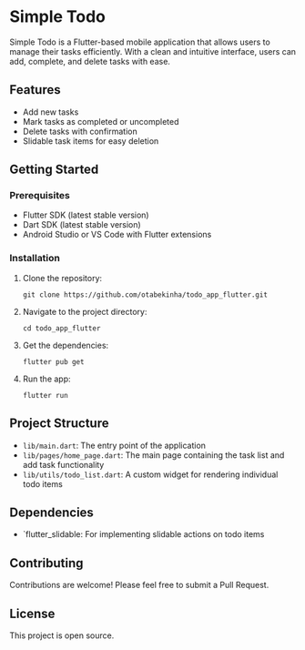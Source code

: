 # Simple Todo

Simple Todo is a Flutter-based mobile application that allows users to manage their tasks efficiently. With a clean and intuitive interface, users can add, complete, and delete tasks with ease.

## Features

- Add new tasks
- Mark tasks as completed or uncompleted
- Delete tasks with confirmation
- Slidable task items for easy deletion

## Getting Started

### Prerequisites

- Flutter SDK (latest stable version)
- Dart SDK (latest stable version)
- Android Studio or VS Code with Flutter extensions

### Installation

1. Clone the repository:

   ```
   git clone https://github.com/otabekinha/todo_app_flutter.git
   ```

2. Navigate to the project directory:

   ```
   cd todo_app_flutter
   ```

3. Get the dependencies:

   ```
   flutter pub get
   ```

4. Run the app:

   ```
   flutter run
   ```

## Project Structure

- `lib/main.dart`: The entry point of the application
- `lib/pages/home_page.dart`: The main page containing the task list and add task functionality
- `lib/utils/todo_list.dart`: A custom widget for rendering individual todo items

## Dependencies

- `flutter_slidable: For implementing slidable actions on todo items

## Contributing

Contributions are welcome! Please feel free to submit a Pull Request.

## License

This project is open source.
